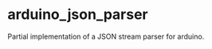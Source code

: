 arduino_json_parser
===================

Partial implementation of a JSON stream parser for arduino.
